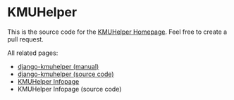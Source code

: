 # KMUHelper

This is the source code for the [KMUHelper Homepage](https://rafaelurben.github.io/kmuhelper). Feel free to create a pull request.

All related pages:

- [django-kmuhelper (manual)](https://rafaelurben.github.io/django-kmuhelper)
- [django-kmuhelper (source code)](https://github.com/rafaelurben/django-kmuhelper)
- [KMUHelper Infopage](https://rafaelurben.github.io/kmuhelper)
- KMUHelper Infopage (source code)
